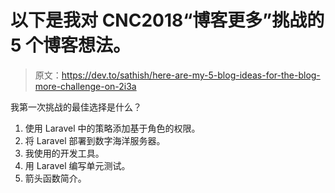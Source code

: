 # 以下是我对 CNC2018“博客更多”挑战的 5 个博客想法。

> 原文：<https://dev.to/sathish/here-are-my-5-blog-ideas-for-the-blog-more-challenge-on-2i3a>

我第一次挑战的最佳选择是什么？

1.  使用 Laravel 中的策略添加基于角色的权限。
2.  将 Laravel 部署到数字海洋服务器。
3.  我使用的开发工具。
4.  用 Laravel 编写单元测试。
5.  箭头函数简介。